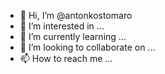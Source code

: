 - 👋 Hi, I’m @antonkostomaro
- 👀 I’m interested in ...
- 🌱 I’m currently learning ...
- 💞️ I’m looking to collaborate on ...
- 📫 How to reach me ...

<!---
antonkostomaro/antonkostomaro is a ✨ special ✨ repository because its `README.md` (this file) appears on your GitHub profile.
You can click the Preview link to take a look at your changes.
--->

